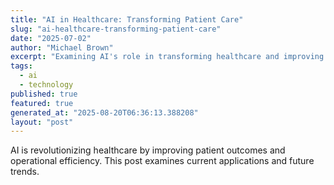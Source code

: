 ```yaml
---
title: "AI in Healthcare: Transforming Patient Care"
slug: "ai-healthcare-transforming-patient-care"
date: "2025-07-02"
author: "Michael Brown"
excerpt: "Examining AI's role in transforming healthcare and improving patient outcomes."
tags:
  - ai
  - technology
published: true
featured: true
generated_at: "2025-08-20T06:36:13.388208"
layout: "post"
---
```


AI is revolutionizing healthcare by improving patient outcomes and operational efficiency. This post examines current applications and future trends.